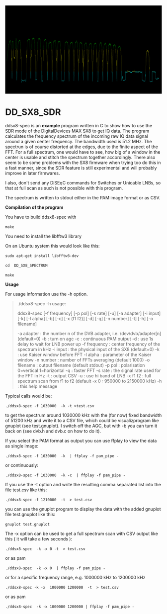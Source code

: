 ![spectrum](screenshot/spectrum.jpg)

# 	DD_SX8_SDR

ddsx8-spec is an **example** program written in C to show how to use 
the SDR mode of the DigitalDevices MAX SX8 to get IQ data. The program
calculates the frequency spectrum of the incoming raw IQ data signal 
around a given center frequency. The bandwidth used is 51.2 MHz.
The spectrun is of course distorted at the edges, due to the finite 
aspect of the FFT. For a full spectrum, one would have to see, how big 
of a window in the center is usable and stitch the spectrum together 
accordingly.
There also seem to be some problems with the SX8 firmware when
trying too do this in a fast manner, since the SDR feature is
still experimental and will probably improve in later firmwares.

I also, don't send any DiSEqC commands for Switches or Unicable LNBs, 
so that at full scan as such is not possible with this program.

The spectrum is written to stdout either in the PAM image format
or as CSV.

**Compilation of the program**

You have to build ddsx8-spec with

`make` 

You need to install the libfftw3 library

On an Ubuntu system this would look like this:

`sudo apt-get install libfftw3-dev`

`cd  DD_SX8_SPECTRUM` 

`make` 


**Usage**

For usage information use the -h option.
>./ddsx8-spec -h
> usage:
>
> ddsx8-spec [-f frequency] [-p pol] [-s rate] [-u] [-a adapter] [-i input]
>            [-k] [-l alpha] [-b] [-c] [-x (f1 f2)]
>            [-d] [-q] [-n number] [-t] [-h] [-o filename]
>
> -a adapter   : the number n of the DVB adapter, i.e. 
>                /dev/dvb/adapter[n] (default=0)
> -b           : turn on agc
> -c           : continuous PAM output
> -d           : use 1s delay to wait for LNB power up
> -f frequency : center frequency of the spectrum in kHz
> -i input     : the physical input of the SX8 (default=0)
> -k           : use Kaiser window before FFT
> -l alpha     : parameter of the Kaiser window
> -n number    : number of FFTs averaging (default 1000)
> -o filename  : output filename (default stdout)
> -p pol       : polarisation 0=vertical 1=horizontal
> -q           : faster FFT
> -s rate      : the signal rate used for the FFT in Hz
> -t           : output CSV 
> -u           : use hi band of LNB
> -x f1 f2     : full spectrum scan from f1 to f2
>                (default -x 0 : 950000 to 2150000 kHz)
> -h           : this help message



Typical calls would be:

`./ddsx8-spec -f 1030000  -k -t >test.csv`

to get the spectrum around 1030000 kHz with the (for now) fixed bandwidth of 51200 kHz and write it 
to a CSV file, which could be visualizprogram like gnuplot (see test.gnuplot).
I switch off the AGC, but with -b you can turn it back on (see dvb.h and dvb.c on how to do it).

If you select the PAM format as output you can use ffplay to view the data
as single image:

`./ddsx8-spec -f 1030000  -k  | ffplay -f pam_pipe -`

or continuously:

`./ddsx8-spec -f 1030000  -k -c  | ffplay -f pam_pipe -` 


If you use the -t option and write the resulting comma separated list
into the file test.csv like this: 

`./ddsx8-spec -f 1210000  -t  > test.csv` 

you can use the gnuplot program to display the data with the added 
gnuplot file test.gnuplot like this:

`gnuplot test.gnuplot` 

The -x option can be used to get a full spectrum scan with CSV output
like this ( it will take a few seconds ):

`./ddsx8-spec  -k -x 0 -t  > test.csv` 

or as pam

`./ddsx8-spec  -k -x 0  | ffplay -f pam_pipe -` 

or for a specific frequency range, e.g. 1000000 kHz to 1200000 kHz

`./ddsx8-spec -k -x  1000000 1200000  -t  > test.csv` 

or as pam

`./ddsx8-spec  -k -x 1000000 1200000 | ffplay -f pam_pipe -` 

